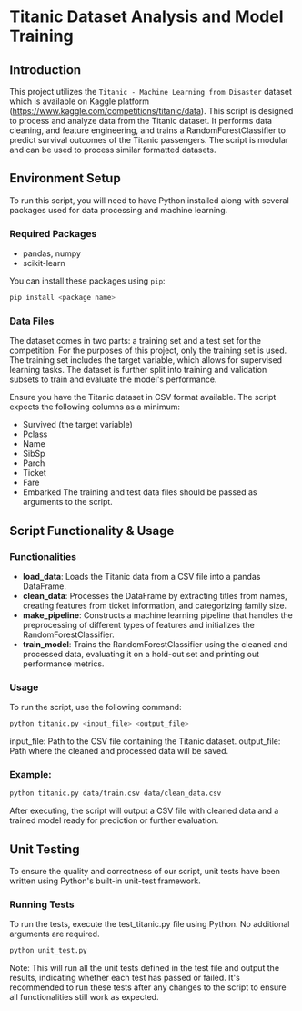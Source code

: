 # Titanic Dataset Analysis and Model Training

## Introduction
This project utilizes the `Titanic - Machine Learning from Disaster` dataset which is available on Kaggle platform (https://www.kaggle.com/competitions/titanic/data). This script is designed to process and analyze data from the Titanic dataset. It performs data cleaning, and feature engineering, and trains a RandomForestClassifier to predict survival outcomes of the Titanic passengers. The script is modular and can be used to process similar formatted datasets.

## Environment Setup
To run this script, you will need to have Python installed along with several packages used for data processing and machine learning.

### Required Packages
- pandas, numpy
- scikit-learn

You can install these packages using `pip`:

```bash
pip install <package name>
```

### Data Files
The dataset comes in two parts: a training set and a test set for the competition. For the purposes of this project, only the training set is used. The training set includes the target variable, which allows for supervised learning tasks. The dataset is further split into training and validation subsets to train and evaluate the model's performance.

Ensure you have the Titanic dataset in CSV format available. The script expects the following columns as a minimum:
  - Survived (the target variable)
  - Pclass
  - Name
  - SibSp
  - Parch
  - Ticket
  - Fare
  - Embarked
The training and test data files should be passed as arguments to the script.

## Script Functionality & Usage

### Functionalities
  - <b>load_data</b>: Loads the Titanic data from a CSV file into a pandas DataFrame.
  - <b>clean_data</b>: Processes the DataFrame by extracting titles from names, creating features from ticket information, and categorizing family size.
  - <b>make_pipeline</b>: Constructs a machine learning pipeline that handles the preprocessing of different types of features and initializes the RandomForestClassifier.
  - <b>train_model</b>: Trains the RandomForestClassifier using the cleaned and processed data, evaluating it on a hold-out set and printing out performance metrics.

### Usage
To run the script, use the following command:

```bash
python titanic.py <input_file> <output_file>
```

input_file: Path to the CSV file containing the Titanic dataset.
output_file: Path where the cleaned and processed data will be saved.

### Example:
```bash
python titanic.py data/train.csv data/clean_data.csv
```
After executing, the script will output a CSV file with cleaned data and a trained model ready for prediction or further evaluation.

## Unit Testing
To ensure the quality and correctness of our script, unit tests have been written using Python's built-in unit-test framework.

### Running Tests
To run the tests, execute the test_titanic.py file using Python. No additional arguments are required.
```bash
python unit_test.py 
```

Note: This will run all the unit tests defined in the test file and output the results, indicating whether each test has passed or failed. It's recommended to run these tests after any changes to the script to ensure all functionalities still work as expected.

